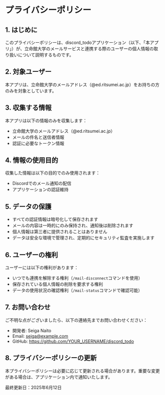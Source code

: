 # プライバシーポリシー

## 1. はじめに
このプライバシーポリシーは、discord_todoアプリケーション（以下、「本アプリ」）が、立命館大学のメールサービスと連携する際のユーザーの個人情報の取り扱いについて説明するものです。

## 2. 対象ユーザー
本アプリは、立命館大学のメールアドレス（@ed.ritsumei.ac.jp）をお持ちの方のみを対象としています。

## 3. 収集する情報
本アプリは以下の情報のみを収集します：
- 立命館大学のメールアドレス（@ed.ritsumei.ac.jp）
- メールの件名と送信者情報
- 認証に必要なトークン情報

## 4. 情報の使用目的
収集した情報は以下の目的でのみ使用されます：
- Discordでのメール通知の配信
- アプリケーションの認証維持

## 5. データの保護
- すべての認証情報は暗号化して保存されます
- メールの内容は一時的にのみ保持され、通知後は削除されます
- 個人情報は第三者に提供されることはありません
- データは安全な環境で管理され、定期的にセキュリティ監査を実施します

## 6. ユーザーの権利
ユーザーには以下の権利があります：
- いつでも連携を解除する権利（`/mail-disconnect`コマンドを使用）
- 保存されている個人情報の削除を要求する権利
- データの使用状況の確認権利（`/mail-status`コマンドで確認可能）

## 7. お問い合わせ
ご不明な点がございましたら、以下の連絡先までお問い合わせください：
- 開発者: Seiga Naito
- Email: seiga@example.com
- GitHub: https://github.com/YOUR_USERNAME/discord_todo

## 8. プライバシーポリシーの更新
本プライバシーポリシーは必要に応じて更新される場合があります。重要な変更がある場合は、アプリケーション内で通知いたします。

最終更新日：2025年6月12日 